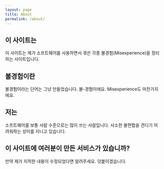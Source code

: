 ```yaml
---
layout: page
title: About
permalink: /about/
---
```


## 이 사이트는
이 사이트는 제가 소프트웨어를 사용하면서 겪은 각종 불경험(Misexperience)을 정리하는 사이트입니다.

## 불경험이란
불경험이라는 단어는 그냥 만들었습니다. 불-경험이에요. Misexperience도 마찬가지에요.

## 저는
소프트웨어를 보통 사람 수준으로는 많이 쓰는 사람입니다. 사소한 불편함을 견디기 어려워하는 성미를 지니고 있습니다.

## 이 사이트에 여러분이 만든 서비스가 있습니까?
만약 제가 지적한 내용이 수정되었다면 알려주세요. 덧붙이겠습니다.
